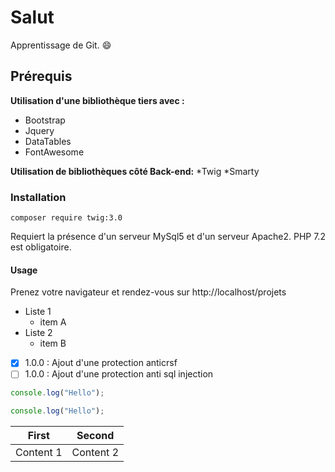 # Salut
Apprentissage de Git. :smile:

## Prérequis
**Utilisation d'une bibliothèque tiers avec :**
  * Bootstrap
  * Jquery
  * DataTables
  * FontAwesome
  
**Utilisation de bibliothèques côté Back-end:**
  *Twig
  *Smarty
  
### Installation
```shell
composer require twig:3.0
```

Requiert la présence d'un serveur MySql5 et d'un serveur Apache2.
PHP 7.2 est obligatoire.

#### Usage 
Prenez votre navigateur et rendez-vous sur http://localhost/projets

* Liste 1
  * item A
* Liste 2
  * item B
  
- [x] 1.0.0 : Ajout d'une protection anticrsf
- [ ] 1.0.0 : Ajout d'une protection anti sql injection
  
 ```javascript
 console.log("Hello");
 ```
 
 ```javascript
 console.log("Hello");
 ```
 
 First | Second
 ------|-------
 Content 1 | Content 2

